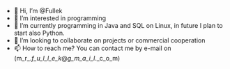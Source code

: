 - 👋 Hi, I’m @Fullek
- 👀 I’m interested in programming
- 🌱 I’m currently programming in Java and SQL on Linux, in future I plan to start also Python.
- 💞️ I’m looking to collaborate on projects or commercial cooperation
- 📫 How to reach me? You can contact me by e-mail on (m_r_._f_u_l_l_e_k_@_g_m_a_i_l_._c_o_m)
